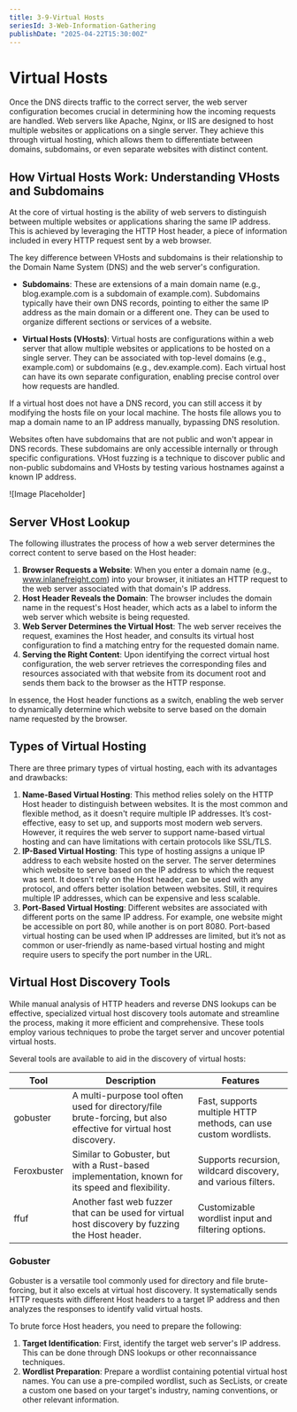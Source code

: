 ```yaml
---
title: 3-9-Virtual Hosts
seriesId: 3-Web-Information-Gathering
publishDate: "2025-04-22T15:30:00Z"
---
```


# Virtual Hosts

Once the DNS directs traffic to the correct server, the web server configuration becomes crucial in determining how the incoming requests are handled. Web servers like Apache, Nginx, or IIS are designed to host multiple websites or applications on a single server. They achieve this through virtual hosting, which allows them to differentiate between domains, subdomains, or even separate websites with distinct content.

## How Virtual Hosts Work: Understanding VHosts and Subdomains

At the core of virtual hosting is the ability of web servers to distinguish between multiple websites or applications sharing the same IP address. This is achieved by leveraging the HTTP Host header, a piece of information included in every HTTP request sent by a web browser.

The key difference between VHosts and subdomains is their relationship to the Domain Name System (DNS) and the web server's configuration.

- **Subdomains**: These are extensions of a main domain name (e.g., blog.example.com is a subdomain of example.com). Subdomains typically have their own DNS records, pointing to either the same IP address as the main domain or a different one. They can be used to organize different sections or services of a website.
  
- **Virtual Hosts (VHosts)**: Virtual hosts are configurations within a web server that allow multiple websites or applications to be hosted on a single server. They can be associated with top-level domains (e.g., example.com) or subdomains (e.g., dev.example.com). Each virtual host can have its own separate configuration, enabling precise control over how requests are handled.

If a virtual host does not have a DNS record, you can still access it by modifying the hosts file on your local machine. The hosts file allows you to map a domain name to an IP address manually, bypassing DNS resolution.

Websites often have subdomains that are not public and won't appear in DNS records. These subdomains are only accessible internally or through specific configurations. VHost fuzzing is a technique to discover public and non-public subdomains and VHosts by testing various hostnames against a known IP address.

![Image Placeholder]  <!-- Space for the image -->

## Server VHost Lookup

The following illustrates the process of how a web server determines the correct content to serve based on the Host header:

1. **Browser Requests a Website**: When you enter a domain name (e.g., www.inlanefreight.com) into your browser, it initiates an HTTP request to the web server associated with that domain's IP address.
2. **Host Header Reveals the Domain**: The browser includes the domain name in the request's Host header, which acts as a label to inform the web server which website is being requested.
3. **Web Server Determines the Virtual Host**: The web server receives the request, examines the Host header, and consults its virtual host configuration to find a matching entry for the requested domain name.
4. **Serving the Right Content**: Upon identifying the correct virtual host configuration, the web server retrieves the corresponding files and resources associated with that website from its document root and sends them back to the browser as the HTTP response.

In essence, the Host header functions as a switch, enabling the web server to dynamically determine which website to serve based on the domain name requested by the browser.

## Types of Virtual Hosting

There are three primary types of virtual hosting, each with its advantages and drawbacks:

1. **Name-Based Virtual Hosting**: This method relies solely on the HTTP Host header to distinguish between websites. It is the most common and flexible method, as it doesn't require multiple IP addresses. It’s cost-effective, easy to set up, and supports most modern web servers. However, it requires the web server to support name-based virtual hosting and can have limitations with certain protocols like SSL/TLS.
2. **IP-Based Virtual Hosting**: This type of hosting assigns a unique IP address to each website hosted on the server. The server determines which website to serve based on the IP address to which the request was sent. It doesn't rely on the Host header, can be used with any protocol, and offers better isolation between websites. Still, it requires multiple IP addresses, which can be expensive and less scalable.
3. **Port-Based Virtual Hosting**: Different websites are associated with different ports on the same IP address. For example, one website might be accessible on port 80, while another is on port 8080. Port-based virtual hosting can be used when IP addresses are limited, but it’s not as common or user-friendly as name-based virtual hosting and might require users to specify the port number in the URL.

## Virtual Host Discovery Tools

While manual analysis of HTTP headers and reverse DNS lookups can be effective, specialized virtual host discovery tools automate and streamline the process, making it more efficient and comprehensive. These tools employ various techniques to probe the target server and uncover potential virtual hosts.

Several tools are available to aid in the discovery of virtual hosts:

| Tool        | Description                           | Features                                              |
|-------------|---------------------------------------|-------------------------------------------------------|
| gobuster    | A multi-purpose tool often used for directory/file brute-forcing, but also effective for virtual host discovery. | Fast, supports multiple HTTP methods, can use custom wordlists. |
| Feroxbuster | Similar to Gobuster, but with a Rust-based implementation, known for its speed and flexibility. | Supports recursion, wildcard discovery, and various filters. |
| ffuf        | Another fast web fuzzer that can be used for virtual host discovery by fuzzing the Host header. | Customizable wordlist input and filtering options. |

### Gobuster

Gobuster is a versatile tool commonly used for directory and file brute-forcing, but it also excels at virtual host discovery. It systematically sends HTTP requests with different Host headers to a target IP address and then analyzes the responses to identify valid virtual hosts.

To brute force Host headers, you need to prepare the following:
1. **Target Identification**: First, identify the target web server's IP address. This can be done through DNS lookups or other reconnaissance techniques.
2. **Wordlist Preparation**: Prepare a wordlist containing potential virtual host names. You can use a pre-compiled wordlist, such as SecLists, or create a custom one based on your target's industry, naming conventions, or other relevant information.
